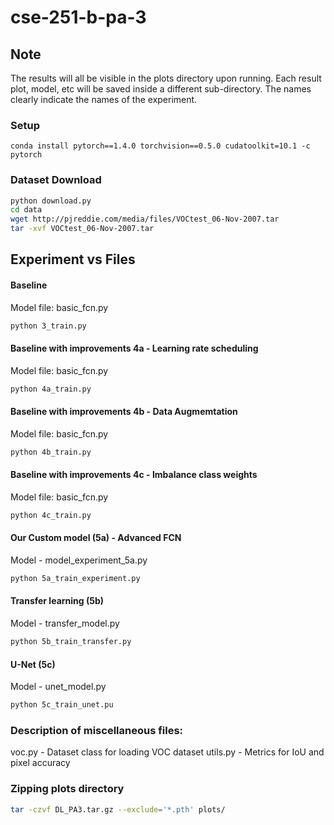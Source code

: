 # cse-251-b-pa-3

## Note
The results will all be visible in the plots directory upon running. Each result plot, model, etc will be saved inside a different sub-directory. The names clearly indicate the names of the experiment.


### Setup
```
conda install pytorch==1.4.0 torchvision==0.5.0 cudatoolkit=10.1 -c pytorch
```

### Dataset Download

```bash
python download.py
cd data
wget http://pjreddie.com/media/files/VOCtest_06-Nov-2007.tar
tar -xvf VOCtest_06-Nov-2007.tar
```


## Experiment vs Files

#### Baseline
Model file: basic_fcn.py
```bash
python 3_train.py
```
#### Baseline with improvements 4a - Learning rate scheduling
Model file: basic_fcn.py
```bash
python 4a_train.py
```

#### Baseline with improvements 4b - Data Augmemtation
Model file: basic_fcn.py
```bash
python 4b_train.py
```

#### Baseline with improvements 4c - Imbalance class weights
Model file: basic_fcn.py
```bash
python 4c_train.py
```

#### Our Custom model (5a) - Advanced FCN

Model - model_experiment_5a.py

```bash
python 5a_train_experiment.py
```

#### Transfer learning (5b)

Model - transfer_model.py

```bash
python 5b_train_transfer.py
```

#### U-Net (5c)

Model - unet_model.py

```bash
python 5c_train_unet.pu
```

### Description of miscellaneous files:
voc.py - Dataset class for loading VOC dataset
utils.py - Metrics for IoU and pixel accuracy

### Zipping plots directory

```bash
tar -czvf DL_PA3.tar.gz --exclude='*.pth' plots/
```